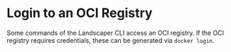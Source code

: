 # Login to an OCI Registry

Some commands of the Landscaper CLI access an OCI registry. If the OCI registry requires credentials, these can be 
generated via `docker login`. 
